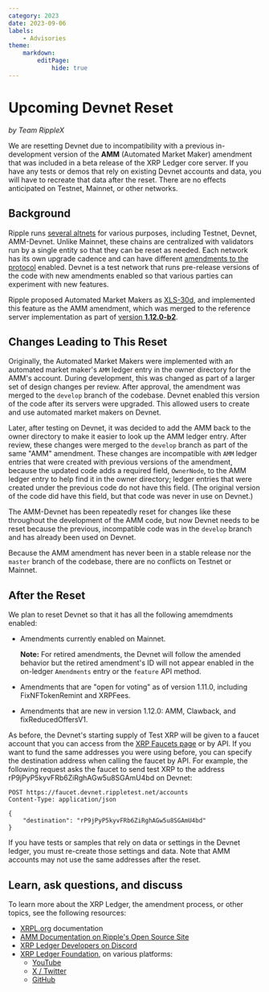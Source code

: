 ```yaml
---
category: 2023
date: 2023-09-06
labels:
    - Advisories
theme:
    markdown:
        editPage:
            hide: true
---
```

# Upcoming Devnet Reset
_by Team RippleX_

We are resetting Devnet due to incompatibility with a previous in-development version of the **AMM** (Automated Market Maker) amendment that was included in a beta release of the XRP Ledger core server. If you have any tests or demos that rely on existing Devnet accounts and data, you will have to recreate that data after the reset. There are no effects anticipated on Testnet, Mainnet, or other networks.

<!-- BREAK -->

## Background

Ripple runs [several altnets](https://xrpl.org/parallel-networks.html) for various purposes, including Testnet, Devnet, AMM-Devnet. Unlike Mainnet, these chains are centralized with validators run by a single entity so that they can be reset as needed. Each network has its own upgrade cadence and can have different [amendments to the protocol](https://xrpl.org/amendments.html) enabled. Devnet is a test network that runs pre-release versions of the code with new amendments enabled so that various parties can experiment with new features.

Ripple proposed Automated Market Makers as [XLS-30d](https://github.com/XRPLF/XRPL-Standards/discussions/78), and implemented this feature as the AMM amendment, which was merged to the reference server implementation as part of [version **1.12.0-b2**](https://github.com/XRPLF/rippled/tree/1.12.0-b2).


## Changes Leading to This Reset
Originally, the Automated Market Makers were implemented with an automated market maker's `AMM` ledger entry in the owner directory for the AMM's account. During development, this was changed as part of a larger set of design changes per review. After approval, the amendment was merged to the `develop` branch of the codebase. Devnet enabled this version of the code after its servers were upgraded. This allowed users to create and use automated market makers on Devnet.

Later, after testing on Devnet, it was decided to add the AMM back to the owner directory to make it easier to look up the AMM ledger entry. After review, these changes were merged to the `develop` branch as part of the same "AMM" amendment. These changes are incompatible with `AMM` ledger entries that were created with previous versions of the amendment, because the updated code adds a required field, `OwnerNode`, to the AMM ledger entry to help find it in the owner directory; ledger entries that were created under the previous code do not have this field. (The original version of the code did have this field, but that code was never in use on Devnet.)

The AMM-Devnet has been repeatedly reset for changes like these throughout the development of the AMM code, but now Devnet needs to be reset because the previous, incompatible code was in the `develop` branch and has already been used on Devnet.

Because the AMM amendment has never been in a stable release nor the `master` branch of the codebase, there are no conflicts on Testnet or Mainnet.


## After the Reset

We plan to reset Devnet so that it has all the following amemdments enabled:

- Amendments currently enabled on Mainnet.

    **Note:** For retired amendments, the Devnet will follow the amended behavior but the retired amendment's ID will not appear enabled in the on-ledger `Amendments` entry or the `feature` API method.

- Amendments that are "open for voting" as of version 1.11.0, including FixNFTokenRemint and XRPFees.

- Amendments that are new in version 1.12.0: AMM, Clawback, and fixReducedOffersV1.

As before, the Devnet's starting supply of Test XRP will be given to a faucet account that you can access from the [XRP Faucets page](https://xrpl.org/xrp-testnet-faucet.html) or by API. If you want to fund the same addresses you were using before, you can specify the destination address when calling the faucet by API. For example, the following request asks the faucet to send test XRP to the address rP9jPyP5kyvFRb6ZiRghAGw5u8SGAmU4bd on Devnet:

```http
POST https://faucet.devnet.rippletest.net/accounts
Content-Type: application/json

{
    "destination": "rP9jPyP5kyvFRb6ZiRghAGw5u8SGAmU4bd"
}
```

If you have tests or samples that rely on data or settings in the Devnet ledger, you must re-create those settings and data. Note that AMM accounts may not use the same addresses after the reset.

## Learn, ask questions, and discuss

To learn more about the XRP Ledger, the amendment process, or other topics, see the following resources:

- [XRPL.org](https://xrpl.org) documentation
- [AMM Documentation on Ripple's Open Source Site](https://opensource.ripple.com/docs/xls-30d-amm/automated-market-makers/)
- [XRP Ledger Developers on Discord](https://xrpldevs.org/)
- [XRP Ledger Foundation](https://foundation.xrpl.org/), on various platforms:
    - [YouTube](https://www.youtube.com/channel/UC6zTJdNCBI-TKMt5ubNc_Gg)
    - [X / Twitter](https://twitter.com/XRPLF/)
    - [GitHub](https://github.com/XRPLF/)
